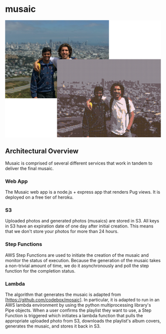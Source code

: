 # musaic

![showcase](showcase.png)

## Architectural Overview
Musaic is comprised of several different services that work in tandem to deliver the final musaic.

### Web App
The Musaic web app is a node.js + express app that renders Pug views. It is deployed
on a free tier of heroku.

### S3
Uploaded photos and generated photos (musaics) are stored in S3. All keys in S3 have an expiration
date of one day after initial creation. This means that we don't store your photos for more than 24 hours.

### Step Functions
AWS Step Functions are used to initiate the creation of the musaic and monitor the status of execution.
Because the generation of the musaic takes a non-trivial amount of time, we do it asynchronously and poll
the step function for the completion status.

### Lambda
The algorithm that generates the musaic is adapted from [https://github.com/codebox/mosaic]. In particular,
it is adapted to run in an AWS lambda environment by using the python multiprocessing library's Pipe objects.
When a user confirms the playlist they want to use, a Step Function is triggered which
initiates a lambda function that pulls the appropriate uploaded photo from S3, downloads the playlist's album covers,
generates the musaic, and stores it back in S3. 

